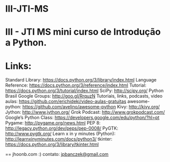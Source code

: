 III-JTI-MS
==========

III - JTI MS mini curso de Introdução a Python.
==

Links:
=====

Standard Library:  https://docs.python.org/3/library/index.html
Language Reference: https://docs.python.org/3/reference/index.html
Tutorial: https://docs.python.org/3/tutorial/index.html
SciPy: http://scipy.org/
Python Brasil Google Groups: http://goo.gl/RrquzN
Tutoriais, links, podcasts, video aulas: https://github.com/erichideki/video-aulas-gratuitas
awesome-python: https://github.com/avelino/awesome-python
Kivy: http://kivy.org/
Jython: http://www.jython.org/
Grok Podcast: http://www.grokpodcast.com/
Google’s Python Class: https://developers.google.com/edu/python/?hl=pt
Pygame: http://pygame.org/news.html
PEP 8: http://legacy.python.org/dev/peps/pep-0008/
PyGTK: http://www.pygtk.org/
Learn x in y minutes (Python): http://learnxinyminutes.com/docs/python3/
tkinter: https://docs.python.org/3/library/tkinter.html


==
jhoonb.com :)
contato: jpbanczek@gmail.com

